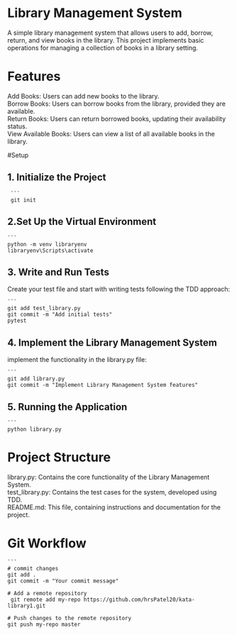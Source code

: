 # Library Management System

A simple library management system that allows users to add, borrow, return, and view books in the library. This project implements basic operations for managing a collection of books in a library setting.

# Features
Add Books: Users can add new books to the library.
<br>
Borrow Books: Users can borrow books from the library, provided they are available.
<br>
Return Books: Users can return borrowed books, updating their availability status.
<br>
View Available Books: Users can view a list of all available books in the library.

#Setup

## 1. Initialize the Project
     ```
     git init
    

## 2.Set Up the Virtual Environment
    ```
    python -m venv libraryenv
    libraryenv\Scripts\activate  
    

## 3. Write and Run Tests
   Create your test file and start with writing tests following the TDD approach:


    ```
    git add test_library.py
    git commit -m "Add initial tests"
    pytest

## 4. Implement the Library Management System
   implement the functionality in the library.py file:

    ```
    git add library.py
    git commit -m "Implement Library Management System features"

## 5. Running the Application
    ```
    python library.py


# Project Structure

library.py: Contains the core functionality of the Library Management System.
<br>
test_library.py: Contains the test cases for the system, developed using TDD.
<br>
README.md: This file, containing instructions and documentation for the project.

# Git Workflow
    ```
    # commit changes
    git add .
    git commit -m "Your commit message"

    # Add a remote repository
     git remote add my-repo https://github.com/hrsPatel20/kata-library1.git

    # Push changes to the remote repository
    git push my-repo master

    


    

    





   
    

   




   
    
